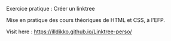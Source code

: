 Exercice pratique : Créer un linktree

Mise en pratique des cours théoriques de HTML et CSS, à l'EFP.


Visit here : https://illdikko.github.io/Linktree-perso/

